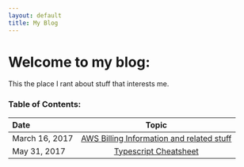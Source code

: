 ```yaml
---
layout: default
title: My Blog
---
```


# Welcome to my blog:

This the place I rant about stuff that interests me.


### Table of Contents:

|Date            | Topic                                                                          |
|:---------------|:----------------------------------------------------------------------------:  |
|March 16, 2017  | [AWS Billing Information and related stuff](./_posts/2017-03-16-aws-pricing.md)|
|May 31, 2017    | [Typescript Cheatsheet](./_posts/2017-05-31-typescript-cheatsheet.md)          |